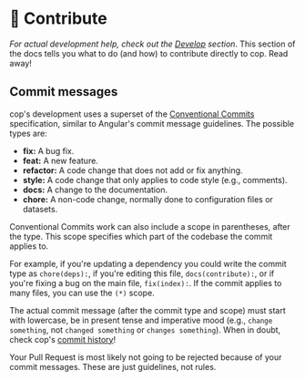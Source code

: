 # 🤝 Contribute

_For actual development help, check out the [Develop][docs/develop] section_. This section of the docs tells you what to do (and how) to contribute directly to cop. Read away!

## Commit messages

cop's development uses a superset of the [Conventional Commits][conventional-commits] specification, similar to Angular's commit message guidelines. The possible types are:

-   **fix:** A bug fix.
-   **feat:** A new feature.
-   **refactor:** A code change that does not add or fix anything.
-   **style:** A code change that only applies to code style (e.g., comments).
-   **docs:** A change to the documentation.
-   **chore:** A non-code change, normally done to configuration files or datasets.

Conventional Commits work can also include a scope in parentheses, after the type. This scope specifies which part of the codebase the commit applies to.

For example, if you're updating a dependency you could write the commit type as `chore(deps):`, if you're editing this file, `docs(contribute):`, or if you're fixing a bug on the main file, `fix(index):`. If the commit applies to many files, you can use the `(*)` scope.

The actual commit message (after the commit type and scope) must start with lowercase, be in present tense and imperative mood (e.g., `change something`, not `changed something` or `changes something`). When in doubt, check cop's [commit history][history]!

Your Pull Request is most likely not going to be rejected because of your commit messages. These are just guidelines, not rules.

<!-- references -->

[docs/develop]: https://github.com/cAttte/cop/blob/master/docs/develop.md
[conventional-commits]: https://www.conventionalcommits.org/en/v1.0.0/
[history]: https://github.com/cAttte/cop/commits/master
